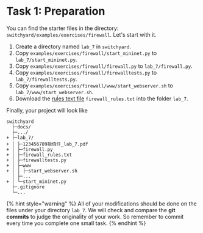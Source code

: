 # Task 1: Preparation

You can find the starter files in the directory: `switchyard/examples/exercises/firewall`. Let's start with it.

1. Create a directory named `lab_7` in `switchyard`.
2. Copy `examples/exercises/firewall/start_mininet.py` to `lab_7/start_mininet.py`.
3. Copy `examples/exercises/firewall/firewall.py` to `lab_7/firewall.py`.
4. Copy `examples/exercises/firewall/firewalltests.py` to `lab_7/firewalltests.py`.
5. Copy `examples/exercises/firewall/www/start_webserver.sh` to `lab_7/www/start_webserver.sh`.
6. Download the [rules text file](https://box.nju.edu.cn/d/123a70ac8ff34595b18f/) `firewall_rules.txt` into the folder `lab_7`.

Finally, your project will look like

```text
switchyard
  ├─docs/
  ├─.../
+ ├─lab_7/
+ │ ├─123456789拾佰仟_lab_7.pdf
+ │ ├─firewall.py
+ │ ├─firewall_rules.txt
+ │ ├─firewalltests.py
+ │ ├─www
+ │ │ ├─start_webserver.sh
  │ ├─...
+ │ └─start_mininet.py
  ├─.gitignore
  └─...
```

{% hint style="warning" %}
All of your modifications should be done on the files under your directory `lab_7`. We will check and compare the **git commits** to judge the originality of your work. So remember to commit every time you complete one small task.
{% endhint %}


